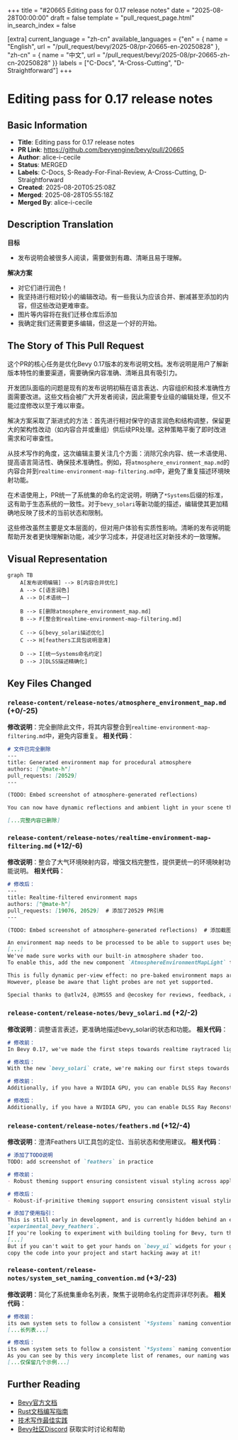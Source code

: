 +++
title = "#20665 Editing pass for 0.17 release notes"
date = "2025-08-28T00:00:00"
draft = false
template = "pull_request_page.html"
in_search_index = false

[extra]
current_language = "zh-cn"
available_languages = {"en" = { name = "English", url = "/pull_request/bevy/2025-08/pr-20665-en-20250828" }, "zh-cn" = { name = "中文", url = "/pull_request/bevy/2025-08/pr-20665-zh-cn-20250828" }}
labels = ["C-Docs", "A-Cross-Cutting", "D-Straightforward"]
+++

# Editing pass for 0.17 release notes

## Basic Information
- **Title**: Editing pass for 0.17 release notes
- **PR Link**: https://github.com/bevyengine/bevy/pull/20665
- **Author**: alice-i-cecile
- **Status**: MERGED
- **Labels**: C-Docs, S-Ready-For-Final-Review, A-Cross-Cutting, D-Straightforward
- **Created**: 2025-08-20T05:25:08Z
- **Merged**: 2025-08-28T05:55:18Z
- **Merged By**: alice-i-cecile

## Description Translation
**目标**

- 发布说明会被很多人阅读，需要做到有趣、清晰且易于理解。

**解决方案**

- 对它们进行润色！
- 我坚持进行相对较小的编辑改动。有一些我认为应该合并、删减甚至添加的内容，但这些改动更难审查。
- 图片等内容将在我们迁移仓库后添加
- 我确定我们还需要更多编辑，但这是一个好的开始。

## The Story of This Pull Request

这个PR的核心任务是优化Bevy 0.17版本的发布说明文档。发布说明是用户了解新版本特性的重要渠道，需要确保内容准确、清晰且具有吸引力。

开发团队面临的问题是现有的发布说明初稿在语言表达、内容组织和技术准确性方面需要改进。这些文档会被广大开发者阅读，因此需要专业级的编辑处理，但又不能过度修改以至于难以审查。

解决方案采取了渐进式的方法：首先进行相对保守的语言润色和结构调整，保留更大的架构性改动（如内容合并或重组）供后续PR处理。这种策略平衡了即时改进需求和可审查性。

从技术写作的角度，这次编辑主要关注几个方面：消除冗余内容、统一术语使用、提高语言简洁性、确保技术准确性。例如，将`atmosphere_environment_map.md`的内容合并到`realtime-environment-map-filtering.md`中，避免了重复描述环境映射功能。

在术语使用上，PR统一了系统集的命名约定说明，明确了`*Systems`后缀的标准，这有助于生态系统的一致性。对于`bevy_solari`等新功能的描述，编辑使其更加精确地反映了技术的当前状态和限制。

这些修改虽然主要是文本层面的，但对用户体验有实质性影响。清晰的发布说明能帮助开发者更快理解新功能，减少学习成本，并促进社区对新技术的一致理解。

## Visual Representation

```mermaid
graph TB
    A[发布说明编辑] --> B[内容合并优化]
    A --> C[语言润色]
    A --> D[术语统一]
    
    B --> E[删除atmosphere_environment_map.md]
    B --> F[整合到realtime-environment-map-filtering.md]
    
    C --> G[bevy_solari描述优化]
    C --> H[feathers工具包说明澄清]
    
    D --> I[统一Systems命名约定]
    D --> J[DLSS描述精确化]
```

## Key Files Changed

### `release-content/release-notes/atmosphere_environment_map.md` (+0/-25)
**修改说明**：完全删除此文件，将其内容整合到`realtime-environment-map-filtering.md`中，避免内容重复。
**相关代码**：
```markdown
# 文件已完全删除
---
title: Generated environment map for procedural atmosphere
authors: ["@mate-h"]
pull_requests: [20529]
---

(TODO: Embed screenshot of atmosphere-generated reflections)

You can now have dynamic reflections and ambient light in your scene that match the procedural sky.

[...完整内容已删除]
```

### `release-content/release-notes/realtime-environment-map-filtering.md` (+12/-6)
**修改说明**：整合了大气环境映射内容，增强文档完整性，提供更统一的环境映射功能说明。
**相关代码**：
```markdown
# 修改后：
---
title: Realtime-filtered environment maps
authors: ["@mate-h"]
pull_requests: [19076, 20529]  # 添加了20529 PR引用
---

(TODO: Embed screenshot of atmosphere-generated reflections)  # 添加截图占位

An environment map needs to be processed to be able to support uses beyond a simple skybox,
[...]
We've made sure works with our built-in atmosphere shader too.
To enable this, add the new component `AtmosphereEnvironmentMapLight` to the camera entity.

This is fully dynamic per-view effect: no pre-baked environment maps are needed.
However, please be aware that light probes are not yet supported.

Special thanks to @atlv24, @JMS55 and @ecoskey for reviews, feedback, and assistance.
```

### `release-content/release-notes/bevy_solari.md` (+2/-2)
**修改说明**：调整语言表述，更准确地描述bevy_solari的状态和功能。
**相关代码**：
```markdown
# 修改前：
In Bevy 0.17, we've made the first steps towards realtime raytraced lighting in the form of the new bevy_solari crate.

# 修改后：
With the new `bevy_solari` crate, we're making our first steps towards realtime raytraced lighting.

# 修改前：
Additionally, if you have a NVIDIA GPU, you can enable DLSS Ray Reconstruction with the realtime mode for a combination of denoising (Bevy Solari does not otherwise come with a denoiser), lower rendering times, and anti aliasing

# 修改后：
Additionally, if you have a NVIDIA GPU, you can enable DLSS Ray Reconstruction with the realtime mode for a combination of denoising (Bevy Solari does not currently come with any alternate denoisers), lower rendering times, and anti-aliasing
```

### `release-content/release-notes/feathers.md` (+12/-4)
**修改说明**：澄清Feathers UI工具包的定位、当前状态和使用建议。
**相关代码**：
```markdown
# 添加了TODO说明
TODO: add screenshot of `feathers` in practice

# 修改前：
- Robust theming support ensuring consistent visual styling across applications

# 修改后：
- Robust-if-primitive theming support ensuring consistent visual styling across applications

# 添加了使用指引：
This is still early in development, and is currently hidden behind an experimental feature flag:
`experimental_bevy_feathers`.
If you're looking to experiment with building tooling for Bevy, turn that on and use `feathers` as is!
[...]
But if you can't wait to get your hands on `bevy_ui` widgets for your game,
copy the code into your project and start hacking away at it!
```

### `release-content/release-notes/system_set_naming_convention.md` (+3/-23)
**修改说明**：简化了系统集重命名列表，聚焦于说明命名约定而非详尽列表。
**相关代码**：
```markdown
# 修改前：
its own system sets to follow a consistent `*Systems` naming convention. Renamed types include:
[...长列表...]

# 修改后：
its own system sets to follow a consistent `*Systems` naming convention.
As you can see by this very incomplete list of renames, our naming was all over the place:
[...仅保留几个示例...]
```

## Further Reading

- [Bevy官方文档](https://bevyengine.org/learn/)
- [Rust文档编写指南](https://doc.rust-lang.org/rustdoc/how-to-write-documentation.html)
- [技术写作最佳实践](https://developers.google.com/tech-writing)
- [Bevy社区Discord](https://discord.gg/bevy) 获取实时讨论和帮助